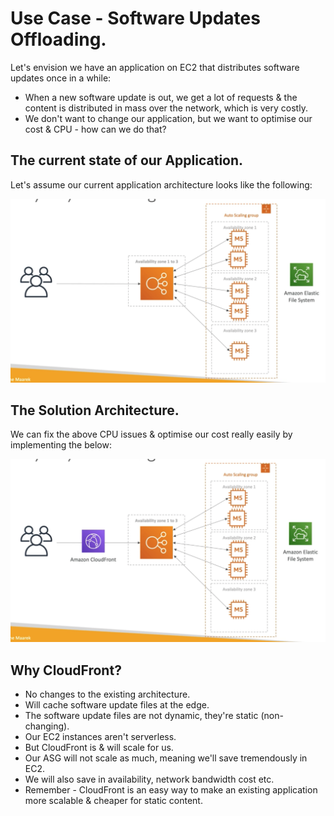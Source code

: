 # **Use Case - Software Updates Offloading.**

Let's envision we have an application on EC2 that distributes software updates once in a while:

* When a new software update is out, we get a lot of requests & the content is distributed in mass over the network, which is very costly.
* We don't want to change our application, but we want to optimise our cost & CPU - how can we do that?

## **The current state of our Application.**

Let's assume our current application architecture looks like the following:

<img src='./images/SoftwareDistributionCurrent.png'>

## **The Solution Architecture.**

We can fix the above CPU issues & optimise our cost really easily by implementing the below:

<img src='./images/SoftwareDistributionNew.png'>

## **Why CloudFront?**

* No changes to the existing architecture.
* Will cache software update files at the edge.
* The software update files are not dynamic, they're static (non-changing).
* Our EC2 instances aren't serverless.
* But CloudFront is & will scale for us.
* Our ASG will not scale as much, meaning we'll save tremendously in EC2.
* We will also save in availability, network bandwidth cost etc.
* Remember - CloudFront is an easy way to make an existing application more scalable & cheaper for static content.